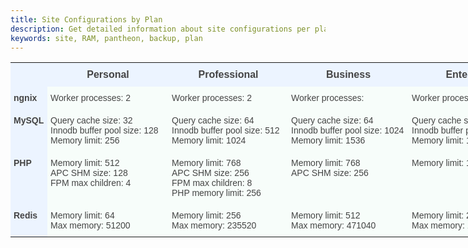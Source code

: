 ```yaml
---
title: Site Configurations by Plan
description: Get detailed information about site configurations per plan.
keywords: site, RAM, pantheon, backup, plan
---
```


<style type="text/css">
.tg  {border-collapse:collapse;border-spacing:0;border-color:#999;}
.tg td{font-family:Arial, sans-serif;font-size:14px;padding:10px 5px;border-style:solid;border-width:0px;overflow:hidden;word-break:normal;border-color:#999;color:#444;background-color:#F7FDFA;}
.tg th{font-family:Arial, sans-serif;font-size:16px;font-weight:normal;padding:10px 5px;border-style:solid;border-width:0px;overflow:hidden;word-break:normal;border-color:#999;color:#fff;background-color:#26ADE4;}

.tg .tg-xlfc{font-size:100%;font-family:serif !important;;background-color:#ecf4ff;vertical-align:top}
.tg .tg-0eef{font-weight:bold;background-color:#ecf4ff;color:#444444;vertical-align:top}
.tg .tg-eyl8{font-weight:bold;background-color:#ecf4ff}
.tg .tg-yw4l{vertical-align:top}
.tg .tg-7ojv{font-weight:bold;background-color:#ecf4ff;vertical-align:top}
</style>
<table class="tg" style="undefined;table-layout: fixed; width: 835px">
<colgroup>
<col style="width: 59px">
<col style="width: 194px">
<col style="width: 191px">
<col style="width: 193px">
<col style="width: 198px">
</colgroup>
  <tr>
    <th class="tg-xlfc"></th>
    <th class="tg-0eef">Personal</th>
    <th class="tg-0eef">Professional<br></th>
    <th class="tg-0eef">Business</th>
    <th class="tg-0eef">Enterprise</th>
  </tr>
  <tr>
    <td class="tg-eyl8">ngnix<br></td>
    <td class="tg-yw4l">Worker processes: 2<br></td>
    <td class="tg-yw4l">Worker processes: 2<br></td>
    <td class="tg-yw4l">Worker processes: <br></td>
    <td class="tg-yw4l">Worker processes: <br></td>
  </tr>
  <tr>
    <td class="tg-7ojv">MySQL<br></td>
    <td class="tg-yw4l">Query cache size: 32<br>Innodb buffer pool size: 128<br>Memory limit: 256<br></td>
    <td class="tg-yw4l">Query cache size: 64<br>Innodb buffer pool size: 512<br>Memory limit: 1024<br></td>
    <td class="tg-yw4l">Query cache size: 64<br>Innodb buffer pool size: 1024<br>Memory limit: 1536<br></td>
    <td class="tg-yw4l">Query cache size: 512<br>Innodb buffer pool size: 8192<br>Memory limit: 10240 <br></td>
  </tr>
  <tr>
    <td class="tg-7ojv">PHP</td>
    <td class="tg-yw4l">Memory limit: 512<br>APC SHM size: 128<br>FPM max children: 4<br></td>
    <td class="tg-yw4l">Memory limit: 768<br>APC SHM size: 256<br>FPM max children: 8<br>PHP memory limit: 256</td>
    <td class="tg-yw4l">Memory limit: 768<br>APC SHM size: 256</td>
    <td class="tg-yw4l">Memory limit: 1024</td>
  </tr>
  <tr>
    <td class="tg-7ojv">Redis</td>
    <td class="tg-yw4l">Memory limit: 64<br>Max memory: 51200</td>
    <td class="tg-yw4l">Memory limit: 256<br>Max memory: 235520<br></td>
    <td class="tg-yw4l">Memory limit: 512<br>Max memory: 471040</td>
    <td class="tg-yw4l">Memory limit: 2024<br>Max memory: 16777216<br></td>
  </tr>

</table>
